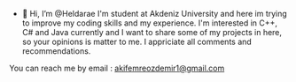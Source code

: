 - 👋 Hi, I’m @Heldarae
I'm student at Akdeniz University and here im trying to improve my coding skills and my experience.
I'm interested in C++, C# and Java currently and I want to share some of my projects in here, so your opinions is matter to me. I appriciate all comments and recommendations.

You can reach me by email : akifemreozdemir1@gmail.com

